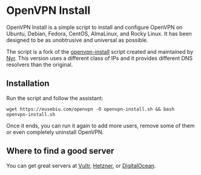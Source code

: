 # OpenVPN Install
OpenVPN Install is a simple script to install and configure OpenVPN on Ubuntu, Debian, Fedora, CentOS, AlmaLinux, and Rocky Linux. It has been designed to be as unobtrusive and universal as possible.

The script is a fork of the [openvpn-install](https://github.com/Nyr/openvpn-install) script created and maintained by [Nyr](https://github.com/Nyr). This version uses a different class of IPs and it provides different DNS resolvers than the original.

## Installation
Run the script and follow the assistant:

`wget https://eusebiu.com/openvpn -O openvpn-install.sh && bash openvpn-install.sh`

Once it ends, you can run it again to add more users, remove some of them or even completely uninstall OpenVPN.

## Where to find a good server

You can get great servers at [Vultr](https://eusebiu.com/vultr), [Hetzner](https://eusebiu.com/hetzner), or [DigitalOcean](https://eusebiu.com/digitalocean).
